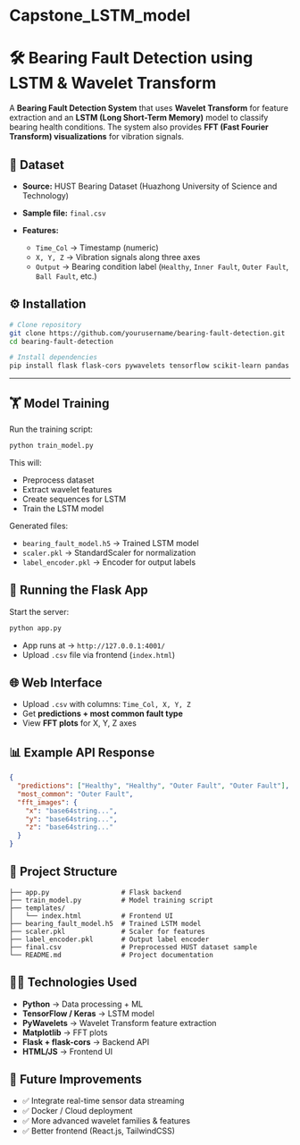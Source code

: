 # Capstone_LSTM_model


# 🛠️ Bearing Fault Detection using LSTM & Wavelet Transform

A **Bearing Fault Detection System** that uses **Wavelet Transform** for feature extraction and an **LSTM (Long Short-Term Memory)** model to classify bearing health conditions. The system also provides **FFT (Fast Fourier Transform) visualizations** for vibration signals.

## 📂 Dataset

* **Source:** HUST Bearing Dataset (Huazhong University of Science and Technology)
* **Sample file:** `final.csv`
* **Features:**

  * `Time_Col` → Timestamp (numeric)
  * `X, Y, Z` → Vibration signals along three axes
  * `Output` → Bearing condition label (`Healthy`, `Inner Fault`, `Outer Fault`, `Ball Fault`, etc.)


## ⚙️ Installation

```bash
# Clone repository
git clone https://github.com/yourusername/bearing-fault-detection.git
cd bearing-fault-detection

# Install dependencies
pip install flask flask-cors pywavelets tensorflow scikit-learn pandas numpy matplotlib python-dotenv
```

---

## 🏋️ Model Training

Run the training script:

```bash
python train_model.py
```

This will:

* Preprocess dataset
* Extract wavelet features
* Create sequences for LSTM
* Train the LSTM model

Generated files:

* `bearing_fault_model.h5` → Trained LSTM model
* `scaler.pkl` → StandardScaler for normalization
* `label_encoder.pkl` → Encoder for output labels


## 🚀 Running the Flask App

Start the server:

```bash
python app.py
```

* App runs at → `http://127.0.0.1:4001/`
* Upload `.csv` file via frontend (`index.html`)


## 🌐 Web Interface

* Upload `.csv` with columns: `Time_Col, X, Y, Z`
* Get **predictions + most common fault type**
* View **FFT plots** for X, Y, Z axes


## 📊 Example API Response

```json
{
  "predictions": ["Healthy", "Healthy", "Outer Fault", "Outer Fault"],
  "most_common": "Outer Fault",
  "fft_images": {
    "x": "base64string...",
    "y": "base64string...",
    "z": "base64string..."
  }
}
```


## 📁 Project Structure

```
├── app.py                  # Flask backend
├── train_model.py          # Model training script
├── templates/
│   └── index.html          # Frontend UI
├── bearing_fault_model.h5  # Trained LSTM model
├── scaler.pkl              # Scaler for features
├── label_encoder.pkl       # Output label encoder
├── final.csv               # Preprocessed HUST dataset sample
└── README.md               # Project documentation
```


## 🧑‍💻 Technologies Used

* **Python** → Data processing + ML
* **TensorFlow / Keras** → LSTM model
* **PyWavelets** → Wavelet Transform feature extraction
* **Matplotlib** → FFT plots
* **Flask + flask-cors** → Backend API
* **HTML/JS** → Frontend UI

## 📌 Future Improvements

* ✅ Integrate real-time sensor data streaming
* ✅ Docker / Cloud deployment
* ✅ More advanced wavelet families & features
* ✅ Better frontend (React.js, TailwindCSS)



